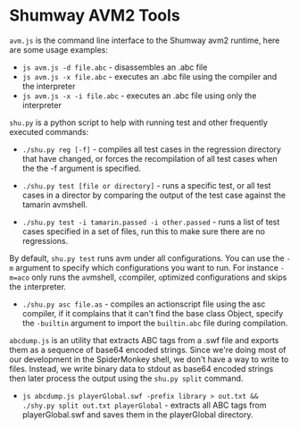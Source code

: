 Shumway AVM2 Tools
==================

`avm.js` is the command line interface to the Shumway avm2 runtime, here are some usage examples:

* `js avm.js -d file.abc` - disassembles an .abc file
* `js avm.js -x file.abc` - executes an .abc file using the compiler and the interpreter
* `js avm.js -x -i file.abc` - executes an .abc file using only the interpreter

`shu.py` is a python script to help with running test and other frequently executed commands:

* `./shu.py reg [-f]` - compiles all test cases in the regression directory that have changed, or forces the recompilation of all test cases when the the -f argument is specified.

* `./shu.py test [file or directory]` - runs a specific test, or all test cases in a director by comparing the output of the test case against the tamarin avmshell.

* `./shu.py test -i tamarin.passed -i other.passed` - runs a list of test cases specified in a set of files, run this to make sure there are no regressions.

By default, `shu.py test` runs avm under all configurations. You can use the `-m` argument to specify which configurations you want to run. For instance `-m=aco` only runs the `a`vmshell, `c`compiler, `o`ptimized configurations and skips the `i`nterpreter.

* `./shu.py asc file.as` - compiles an actionscript file using the asc compiler, if it complains that it can't find the base class Object, specify the `-builtin` argument to import the `builtin.abc` file during compilation.

`abcdump.js` is an utility that extracts ABC tags from a .swf file and exports them as a sequence of base64 encoded strings. Since we're doing most
of our development in the SpiderMonkey shell, we don't have a way to write to files. Instead, we write binary data to stdout as base64 encoded strings
then later process the output using the `shu.py split` command.

* `js abcdump.js playerGlobal.swf -prefix library > out.txt && ./shy.py split out.txt playerGlobal` - extracts all ABC tags from playerGlobal.swf and saves them in the playerGlobal directory.